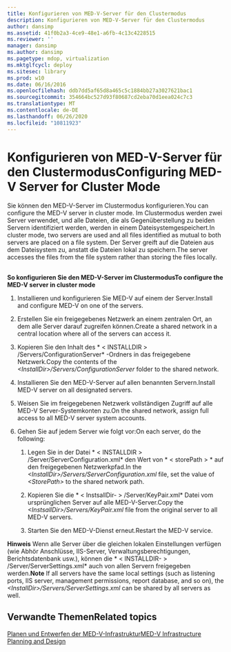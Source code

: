 ```yaml
---
title: Konfigurieren von MED-V-Server für den Clustermodus
description: Konfigurieren von MED-V-Server für den Clustermodus
author: dansimp
ms.assetid: 41f0b2a3-4ce9-48e1-a6fb-4c13c4228515
ms.reviewer: ''
manager: dansimp
ms.author: dansimp
ms.pagetype: mdop, virtualization
ms.mktglfcycl: deploy
ms.sitesec: library
ms.prod: w10
ms.date: 06/16/2016
ms.openlocfilehash: ddb7dd5af65d8a465c5c1884bb27a3027621bac1
ms.sourcegitcommit: 354664bc527d93f80687cd2eba70d1eea024c7c3
ms.translationtype: MT
ms.contentlocale: de-DE
ms.lasthandoff: 06/26/2020
ms.locfileid: "10811923"
---
```

# <span data-ttu-id="c649f-103">Konfigurieren von MED-V-Server für den Clustermodus</span><span class="sxs-lookup"><span data-stu-id="c649f-103">Configuring MED-V Server for Cluster Mode</span></span>


<span data-ttu-id="c649f-104">Sie können den MED-V-Server im Clustermodus konfigurieren.</span><span class="sxs-lookup"><span data-stu-id="c649f-104">You can configure the MED-V server in cluster mode.</span></span> <span data-ttu-id="c649f-105">Im Clustermodus werden zwei Server verwendet, und alle Dateien, die als Gegenüberstellung zu beiden Servern identifiziert werden, werden in einem Dateisystemgespeichert.</span><span class="sxs-lookup"><span data-stu-id="c649f-105">In cluster mode, two servers are used and all files identified as mutual to both servers are placed on a file system.</span></span> <span data-ttu-id="c649f-106">Der Server greift auf die Dateien aus dem Dateisystem zu, anstatt die Dateien lokal zu speichern.</span><span class="sxs-lookup"><span data-stu-id="c649f-106">The server accesses the files from the file system rather than storing the files locally.</span></span>

## <a href="" id="bkmk-howtoconfigurethemedvserverinclustermode"></a>


**<span data-ttu-id="c649f-107">So konfigurieren Sie den MED-V-Server im Clustermodus</span><span class="sxs-lookup"><span data-stu-id="c649f-107">To configure the MED-V server in cluster mode</span></span>**

1.  <span data-ttu-id="c649f-108">Installieren und konfigurieren Sie MED-V auf einem der Server.</span><span class="sxs-lookup"><span data-stu-id="c649f-108">Install and configure MED-V on one of the servers.</span></span>

2.  <span data-ttu-id="c649f-109">Erstellen Sie ein freigegebenes Netzwerk an einem zentralen Ort, an dem alle Server darauf zugreifen können.</span><span class="sxs-lookup"><span data-stu-id="c649f-109">Create a shared network in a central location where all of the servers can access it.</span></span>

3.  <span data-ttu-id="c649f-110">Kopieren Sie den Inhalt des \* &lt; INSTALLDIR &gt; /Servers/ConfigurationServer\* -Ordners in das freigegebene Netzwerk.</span><span class="sxs-lookup"><span data-stu-id="c649f-110">Copy the contents of the *&lt;InstallDir&gt;/Servers/ConfigurationServer* folder to the shared network.</span></span>

4.  <span data-ttu-id="c649f-111">Installieren Sie den MED-V-Server auf allen benannten Servern.</span><span class="sxs-lookup"><span data-stu-id="c649f-111">Install MED-V server on all designated servers.</span></span>

5.  <span data-ttu-id="c649f-112">Weisen Sie im freigegebenen Netzwerk vollständigen Zugriff auf alle MED-V Server-Systemkonten zu.</span><span class="sxs-lookup"><span data-stu-id="c649f-112">On the shared network, assign full access to all MED-V server system accounts.</span></span>

6.  <span data-ttu-id="c649f-113">Gehen Sie auf jedem Server wie folgt vor:</span><span class="sxs-lookup"><span data-stu-id="c649f-113">On each server, do the following:</span></span>

    1.  <span data-ttu-id="c649f-114">Legen Sie in der Datei \* &lt; INSTALLDIR &gt; /Server/ServerConfiguration.xml\* den Wert von \* &lt; storePath &gt; \* auf den freigegebenen Netzwerkpfad.</span><span class="sxs-lookup"><span data-stu-id="c649f-114">In the *&lt;InstallDir&gt;/Servers/ServerConfiguration.xml* file, set the value of *&lt;StorePath&gt;* to the shared network path.</span></span>

    2.  <span data-ttu-id="c649f-115">Kopieren Sie die \* &lt; InstsallDir- &gt; /Server/KeyPair.xml\* Datei vom ursprünglichen Server auf alle MED-V-Server.</span><span class="sxs-lookup"><span data-stu-id="c649f-115">Copy the *&lt;InstsallDir&gt;/Servers/KeyPair.xml* file from the original server to all MED-V servers.</span></span>

    3.  <span data-ttu-id="c649f-116">Starten Sie den MED-V-Dienst erneut.</span><span class="sxs-lookup"><span data-stu-id="c649f-116">Restart the MED-V service.</span></span>

<span data-ttu-id="c649f-117">**Hinweis**  Wenn alle Server über die gleichen lokalen Einstellungen verfügen (wie Abhör Anschlüsse, IIS-Server, Verwaltungsberechtigungen, Berichtsdatenbank usw.), können die \* &lt; INSTALLDIR- &gt; /Server/ServerSettings.xml\* auch von allen Servern freigegeben werden.</span><span class="sxs-lookup"><span data-stu-id="c649f-117">**Note** If all servers have the same local settings (such as listening ports, IIS server, management permissions, report database, and so on), the *&lt;InstallDir&gt;/Servers/ServerSettings.xml* can be shared by all servers as well.</span></span>

 

## <span data-ttu-id="c649f-118">Verwandte Themen</span><span class="sxs-lookup"><span data-stu-id="c649f-118">Related topics</span></span>


[<span data-ttu-id="c649f-119">Planen und Entwerfen der MED-V-Infrastruktur</span><span class="sxs-lookup"><span data-stu-id="c649f-119">MED-V Infrastructure Planning and Design</span></span>](med-v-infrastructure-planning-and-design.md)

 

 





